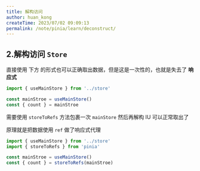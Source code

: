 ```yaml
---
title: 解构访问
author: huan_kong
createTime: 2023/07/02 09:09:13
permalink: /note/pinia/learn/deconstruct/
---
```


## 2.解构访问 `Store`

直接使用 下方 的形式也可以正确取出数据，但是这是一次性的，也就是失去了 **响应式**

```typescript
import { useMainStore } from '../store'

const mainStroe = useMainStore()
const { count } = mainStroe
```

需要使用 `storeToRefs` 方法包裹一次 `mainStore` 然后再解构 IU 可以正常取出了

原理就是把数据使用 `ref` 做了响应式代理

```typescript
import { useMainStore } from '../store'
import { storeToRefs } from 'pinia'

const mainStroe = useMainStore()
const { count } = storeToRefs(mainStroe)
```
